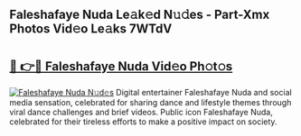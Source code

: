 ## Faleshafaye Nuda Le𝚊k𝚎d N𝚞𝚍es - Part-Xmx Photos Vid𝚎o Le𝚊ks 7WTdV

# <h2><a href="http://fbd3891.evod.top/?m=Faleshafaye+Nuda">🔗 👉🔴 Faleshafaye Nuda Vid𝚎o Ph𝚘t𝚘s</a></h2>

[![Faleshafaye Nuda N𝚞d𝚎s](https://i.imgur.com/8V9OHl7.gif)](http://fbd3891.evod.top/?m=Faleshafaye+Nuda)
Digital entertainer Faleshafaye Nuda and social media sensation, celebrated for sharing dance and lifestyle themes through viral dance challenges and brief videos. Public icon Faleshafaye Nuda, celebrated for their tireless efforts to make a positive impact on society. 
